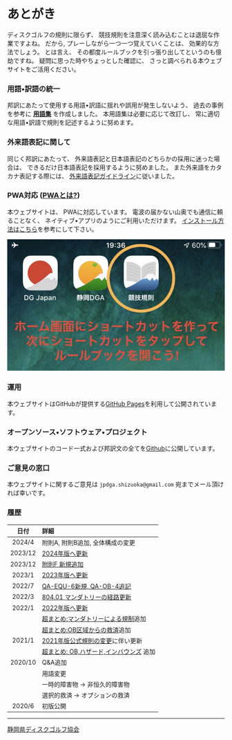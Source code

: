 # あとがき

ディスクゴルフの規則に限らず、
競技規則を注意深く読み込むことは退屈な作業ですよね。
だから, プレーしながら一つ一つ覚えていくことは、
効果的な方法でしょう。
とは言え、
その都度ルールブックを引っ張り出してというのも億劫ですね。
疑問に思った時やちょっとした確認に、
さっと調べられる本ウェブサイトをご活用ください。

### 用語•訳語の統一

邦訳にあたって使用する用語•訳語に揺れや誤用が発生しないよう、
過去の事例を参考に **[用語集](https://docs.google.com/spreadsheets/d/e/2PACX-1vQ5bGuT0Piscjuthjf0udY5EARWtE3XljtIAoW1xj8yB_MgsbG22cyGpG0zIHytpV90yDXo2cmR-fOv/pubhtml)** を作成しました。
本用語集は必要に応じて改訂し、
常に適切な用語•訳語で規則を記述するように努めます。

### 外来語表記に関して

同じく邦訳にあたって、
外来語表記と日本語表記のどちらかの採用に迷った場合は、
できるだけ日本語表記を採用するように努めました。
また外来語をカタカナ表記する際には、
[外来語表記ガイドライン](https://www.jtca.org/standardization/katakana_guide_3_20171222.pdf)に従いました。

### PWA対応 ([PWAとは?](https://www.google.com/search?q=PWA%E3%81%A8%E3%81%AF))

本ウェブサイトは、
PWAに対応しています。
電波の届かない山奥でも通信に頼ることなく、
ネイティブ•アプリのようにご利用いただけます。
[インストール方法はこちら](https://support.google.com/chrome/answer/9658361?hl=ja)を参考にして下さい。

![ホーム画面のショートカット](assets/img/shortcut.jpg)

### 運用

本ウェブサイトはGitHubが提供する[GitHub Pages](https://pages.github.com)を利用して公開されています。

### オープンソース•ソフトウェア•プロジェクト

本ウェブサイトのコード一式および邦訳文の全てを[Github](https://github.com/jpdga-shizuoka/rules)に公開しています。

### ご意見の窓口

本ウェブサイトに関するご意見は `jpdga.shizuoka@gmail.com` 宛までメール頂ければ幸いです。

### 履歴

|   日付   | 詳細
|:-------:|:---------
| 2024/4 | 附則A, 附則B追加, 全体構成の変更
| 2023/12  | [2024年版へ更新](https://drive.google.com/file/d/1boR4HMhim6qYjtv6jsai1r2QLZv4tUoS/view)
| 2023/12 | [附則F 新規追加](https://drive.google.com/file/d/1pqpwrATw00Vn5M8o2lb5KQckR_As1M9E/view)
| 2023/1  | [2023年版へ更新](https://docs.google.com/presentation/d/e/2PACX-1vRQKajZr0Ye-F5OrV6IqhB38CLAZqR4_dsFH_J4EXrgopZ83imYkrmh1MvLdnoB-Hw9EiXG8ktZnCPp/pub)
| 2022/7  | [QA-EQU-6新規, QA-OB-4追記](https://docs.google.com/presentation/d/e/2PACX-1vTthFMtBpyAmGyR3ULy5AvBBP1a3TISowM7VX-mLhuEuiNR9jweezvG9yboayfsQi7aDIq5v0HY9OMC/pub?start=false&loop=false&delayms=3000)
| 2022/3  | [804.01 マンダトリーの経路更新](https://docs.google.com/presentation/d/e/2PACX-1vSiGej3PzUmYvI-gD5ylHzCo_ixT3W7UpntrLrqsZIOx-D4vW0lrYNmKDUuzqFqYXMyM4t_2wPDdwjV/pub?start=false&loop=false&delayms=3000)
| 2022/1  | [2022年版へ更新](https://docs.google.com/presentation/d/e/2PACX-1vRvDwv6ThGpV3tHZipAZ0m_BtGrZu2tNZfGRW7YJUIgbGo4MQuu0MWdwRfGlxehqsO8McxybQdY2RCf/pub)
|         | [超まとめ:マンダトリーによる規制](mandatory)追加
|         | [超まとめ:OB区域からの救済](relief-from-ob)追加
| 2021/1  | [2021年版公式規則の変更](https://www.pdga.com/news/updates-coming-pdga-official-rules-disc-golf-competition-manual-2021)に伴い更新
|         | [超まとめ: OB,ハザード,インバウンズ](obhazardinbounds) 追加
| 2020/10 | Q&A追加
|         | 用語変更
|         | 一時的障害物 -> 非恒久的障害物
|         | 選択的救済 -> オプションの救済
|  2020/6 | 初版公開

---

[静岡県ディスクゴルフ協会](https://jpdga-shizuoka.github.io/home)
